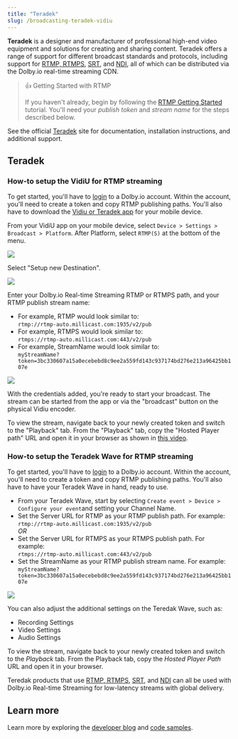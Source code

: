 ```yaml
---
title: "Teradek"
slug: /broadcasting-teradek-vidiu
---
```

**Teradek** is a designer and manufacturer of professional high-end video equipment and solutions for creating and sharing content. Teradek offers a range of support for different broadcast standards and protocols, including support for [RTMP, RTMPS](/millicast/broadcast/using-rtmp-and-rtmps.mdx), [SRT](/millicast/broadcast/using-srt.mdx), and [NDI](/millicast/broadcast/using-ndi.md), all of which can be distributed via the Dolby.io real-time streaming CDN.

> 👍 Getting Started with RTMP
> 
> If you haven't already, begin by following the [RTMP Getting Started](/millicast/broadcast/using-rtmp-and-rtmps.mdx) tutorial. You'll need your _publish token_ and _stream name_ for the steps described below.

See the official [Teradek](https://teradek.com/) site for documentation, installation instructions, and additional support.

## Teradek

### How-to setup the VidiU for RTMP streaming

To get started, you'll have to [login](https://dashboard.dolby.io/signup) to a Dolby.io account. Within the account, you'll need to create a token and copy RTMP publishing paths. You'll also have to download the [Vidiu or Teradek app](https://teradek.com/pages/vidiu-x) for your mobile device.

From your VidiU app on your mobile device, select `Device > Settings > Broadcast > Platform`. After Platform, select `RTMP(S)` at the bottom of the menu. 


![](../assets/img/0a7f149-vidiu1.png)



Select "Setup new Destination".


![](../assets/img/094b7e2-vidiu2.png)



Enter your Dolby.io Real-time Streaming RTMP or RTMPS path, and your RTMP publish stream name:

- For example, RTMP would look similar to:  
  `rtmp://rtmp-auto.millicast.com:1935/v2/pub`
- For example, RTMPS would look similar to:  
  `rtmps://rtmp-auto.millicast.com:443/v2/pub`
- For example, StreamName would look similar to:  
  `myStreamName?token=3bc330607a15a0ecebebd8c9ee2a559fd143c937174bd276e213a96425bb107e`


![](../assets/img/5fab6f1-vidiu3.png)



With the credentials added, you're ready to start your broadcast. The stream can be started from the app or via the "broadcast" button on the physical Vidiu encoder.

 To view the stream, navigate back to your newly created token and switch to the "Playback" tab. From the "Playback" tab, copy the "Hosted Player path" URL and open it in your browser as shown in [this video](https://www.youtube.com/watch?v=GRLIT_Xii3M). 

### How-to setup the Teradek Wave for RTMP streaming

To get started, you'll have to [login](https://dashboard.dolby.io/signup) to a Dolby.io account. Within the account, you'll need to create a token and copy RTMP publishing paths. You'll also have to have your Teradek Wave in hand, ready to use.

- From your Teradek Wave, start by selecting `Create event > Device > Configure your event`and setting your Channel Name.
- Set the Server URL for RTMP as your RTMP publish path. For example:  
  `rtmp://rtmp-auto.millicast.com:1935/v2/pub`  
  _OR_
- Set the Server URL for RTMPS as your RTMPS publish path. For example:  
  `rtmps://rtmp-auto.millicast.com:443/v2/pub`
- Set the StreamName as your RTMP publish stream name. For example:  
  `myStreamName?token=3bc330607a15a0ecebebd8c9ee2a559fd143c937174bd276e213a96425bb107e`


![](../assets/img/18e114a-Teradek_wave.jpg)



You can also adjust the additional settings on the Teredak Wave, such as:

- Recording Settings
- Video Settings
- Audio Settings 

To view the stream, navigate back to your newly created token and switch to the _Playback_ tab. From the Playback tab, copy the _Hosted Player Path_ URL and open it in your browser.

Teredak products that use [RTMP, RTMPS](/millicast/broadcast/using-rtmp-and-rtmps.mdx), [SRT](/millicast/broadcast/using-srt.mdx), and [NDI](/millicast/broadcast/using-ndi.md) can all be used with Dolby.io Real-time Streaming for low-latency streams with global delivery.

## Learn more

Learn more by exploring the [developer blog](https://dolby.io/blog/tag/broadcast/) and [code samples](https://github.com/orgs/dolbyio-samples/repositories?q=broadcast).





